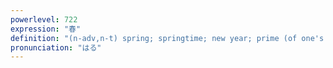 ```yaml
---
powerlevel: 722
expression: "春"
definition: "(n-adv,n-t) spring; springtime; new year; prime (of one's life, etc.); adolescence; puberty; sexuality; (P)"
pronunciation: "はる"
---
```

